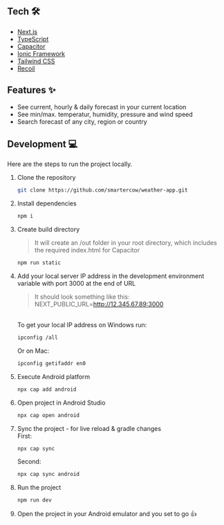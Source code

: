 ## Tech 🛠

- [Next.js](https://nextjs.org)
- [TypeScript](https://www.typescriptlang.org)
- [Capacitor](https://capacitorjs.com/)
- [Ionic Framework](https://ionicframework.com/)
- [Tailwind CSS](https://tailwindcss.com)
- [Recoil](https://recoiljs.org/)

## Features ✨

- See current, hourly & daily forecast in your current location
- See min/max. temperatur, humidity, pressure and wind speed
- Search forecast of any city, region or country

## Development 💻

Here are the steps to run the project locally.

1. Clone the repository

   ```bash
   git clone https://github.com/smartercow/weather-app.git
   ```

2. Install dependencies

   ```bash
   npm i
   ```

3. Create build directory

   > It will create an /out folder in your root directory, which includes the required index.html for Capacitor

   ```bash
   npm run static
   ```

4. Add your local server IP address in the development environment variable with port 3000 at the end of URL
   <br />

   > It should look something like this: NEXT_PUBLIC_URL=http://12.345.67.89:3000

   <br />
   To get your local IP address on Windows run:

   ```bash
   ipconfig /all
   ```

   Or on Mac:

   ```bash
   ipconfig getifaddr en0
   ```

5. Execute Android platform

   ```bash
   npx cap add android
   ```

6. Open project in Android Studio

   ```bash
   npx cap open android
   ```

7. Sync the project - for live reload & gradle changes
   <br />
   First:

   ```bash
   npx cap sync
   ```

   Second:

   ```bash
   npx cap sync android
   ```

8. Run the project

   ```bash
   npm run dev
   ```

9. Open the project in your Android emulator and you set to go :+1:
